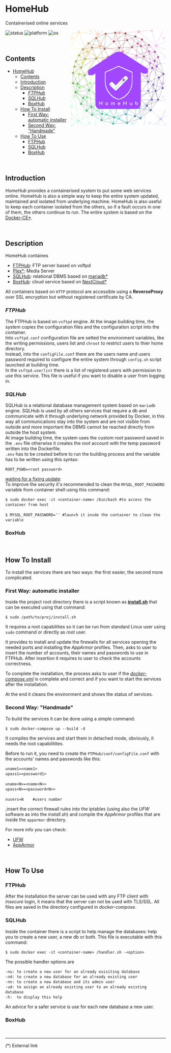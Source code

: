 [1]: https://www.docker.com/
[2]: https://luca-lc.github.io/
[3]: https://plex.tv/ 
[4]: https://nextcloud.com/
[5]: https://openvpn.net/
[6]: https://mariadb.org/

# HomeHub

<p> Containerised online services</p>

<img src="./assets/img/HomeHub.png" width="300" align="right"/>

![status](https://img.shields.io/badge/status-running-green)
![platform](https://img.shields.io/badge/platform-Docker-3285a8)
![os](https://img.shields.io/badge/OS-linux-orange)

<br/>

## Contents

- [HomeHub](#homehub)
	- [Contents](#contents)
	- [Introduction](#introduction)
	- [Description](#description)
		- [_FTPHub_](#ftphub)
		- [_SQLHub_](#sqlhub)
		- [BoxHub](#boxhub)
	- [How To Install](#how-to-install)
		- [First Way: automatic installer](#first-way-automatic-installer)
		- [Second Way: "Handmade"](#second-way-handmade)
	- [How To Use](#how-to-use)
		- [FTPHub](#ftphub-1)
		- [SQLHub](#sqlhub-1)
		- [BoxHub](#boxhub-1)

<br/>

## Introduction

*HomeHub* provides a containerised system to put some web services online. HomeHub is also a simple way to keep the entire system updated, maintained and isolated from underlying machine. HomeHub is also useful to keep each container isolated from the others, so if a fault occurs in one of them, the others continue to run. The entire system is based on the [Docker-CE*][1].

<br/>

## Description

HomeHub containes
- <u>[FTPHub](#FTPHub)</u>: FTP server based on vsftpd
- <u>[Plex*][3]</a></u>: Media Server
- <u>[SQLHub](#SQLHub)</u>: relational DBMS based on [mariadb*][6]
- <u>[BoxHub](#BoxHub)</u>: cloud service based on [NextCloud*][4]
<!-- - <u>[HostHub](#HostHub)</u>: hosting for sites building, testing and presentation -->

All containers based on `HTTP` protocol are accessible using a **ReverseProxy** over SSL encryption but without registered certificate by CA.

### _FTPHub_

The FTPHub is based on `vsftpd` engine. At the image building time, the system copies the configuration files and the configuration script into the container.<br/>
Into `vsftpd.conf` configuration file are setted the environment variables, like the writing permissions, users list and `chroot` to restrict users to thier home directory.<br/>
Instead, into the `configFile.conf` there are the users name and users password required to configure the entire system through `config.sh` script launched at building time.<br/>
In the `vsftpd.userlist` there is a list of registered users with permission to use this service. This file is useful if you want to disable a user from logging in.

### _SQLHub_

SQLHub is a relational database management system based on `mariadb` engine. SQLHub is used by all others services that require a db and communicate with it through underlying network provided by Docker, in this way all communications stay into the system and are not visible from outside and more important the DBMS cannot be reached directly from outside the host system. <br/>
At image building time, the system uses the custom _root_ password saved in the `.env` file otherwise it creates the _root_ account with the temp password written into the Dockerfile.<br/> `.env` has to be created before to run the building process and the variable has to be written using this syntax:

```
ROOT_PSWD=<root password>
```

<u>waiting for a fixing update</u>:<br/>
To improve the security it's recommended to clean the `MYSQL_ROOT_PASSWORD` variable 	from container shell using this command:

```
$ sudo docker exec -it <container-name> /bin/bash #to access the container from host

$ MYSQL_ROOT_PASSWORD='' #launch it insde the container to clean the variable
```

### BoxHub

<br/>

## How To Install

To install the services there are two ways: the first easier, the second more complicated.

### First Way: automatic installer

Inside the project root directory there is a script known as **[install.sh](https://github.com/luca-lc/HomeHub/blob/master/install.sh)** that can be executed using that command:
```
$ sudo /path/to/proj/install.sh
```
It requires a root capabilities so it can be run from standard Linux user using `sudo` command or directly as *root* user.

It provides to install and update the firewalls for all services opening the needed ports and installing the *AppArmor* profiles.
Then, asks to user to insert the number of accounts, their names and passwords to use in FTPHub. After insertion it requires to user to check the accounts correctness.

To complete the installation, the process asks to user if the *[docker-compose.yml](https://github.com/luca-lc/HomeHub/blob/master/docker-compose.yml)* is complete and correct and if you want to start the services after the installation.

At the end it cleans the environment and shows the status of services.


### Second Way: "Handmade"

To build the services it can be done using a simple command:
```
$ sudo docker-compose up --build -d
```
It compiles the services and start them in detached mode, obviously, it needs the root capabilitites.

Before to run it, you need to create the `FTPHub/conf/configFile.conf` with the accounts' names and passwords like this:
```
uname1=<name1>
upass1=<password1>

uname<N>=<name<N>>
upass<N>=<password<N>>

nusers=N  	#users number
```

,insert the correct firewall rules into the iptables (using also the *UFW* software as into the *install.sh*) and compile the *AppArmor* profiles that are inside the `apparmor` directory.

For more info you can check:

- [UFW](https://manpages.ubuntu.com/manpages/precise/man8/ufw.8.html)
- [AppArmor](https://gitlab.com/apparmor/apparmor/-/wikis/home)

<br/>

## How To Use

### FTPHub

After the installation the server can be used with any FTP client with _insecure_ login, it means that the server can not be used with TLS/SSL. All files are saved in the directory configured in *docker-compose*.

### SQLHub

Inside the container there is a script to help manage the databases: help you to create a new user, a new db or both. This file is executable with this command:

```
$ sudo docker exec -it <container-name> /handler.sh -<option>
```

The possible handler options are

```
-nu: to create a new user for an already exisiting database
-nd: to create a new database for an already existing user
-nn: to create a new database and its admin user
-ud: to assign an already existing user to an already existing database
-h:  to display this help
```

An advice for a safer service is use for each new database a new user.

### BoxHub

<br/>

---

<p class="footer">
(*) External link
</p>
